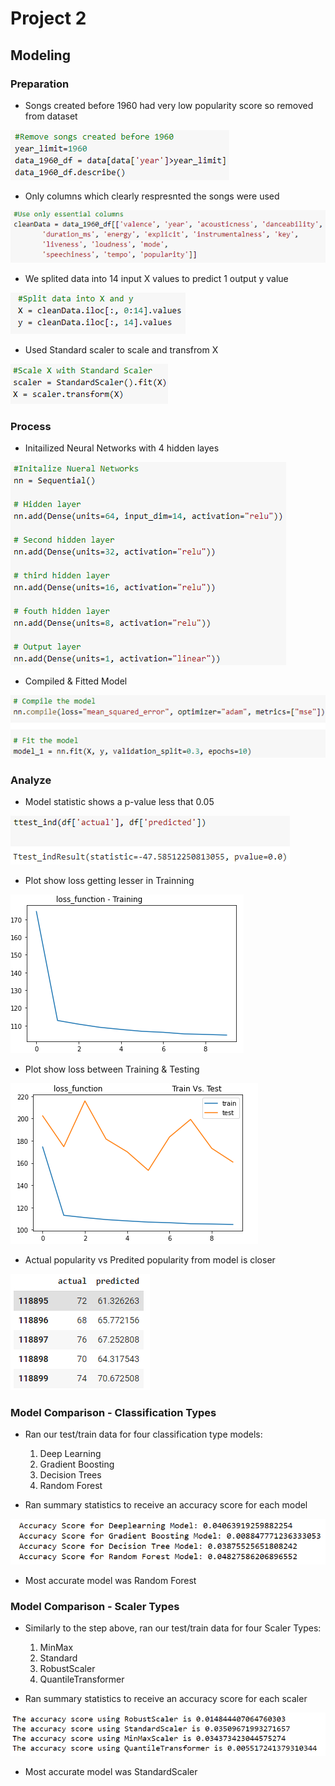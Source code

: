 # Project 2

## Modeling

### Preparation

- Songs created before 1960 had very low popularity score so removed from dataset

![RemoveSongsBefore1960](Resources/images/RemoveSongsBefore1960.PNG)
- Only columns which clearly respresnted the songs were used

![UseOnlyEssentialColumns](Resources/images/UseOnlyEssentialColumns.PNG)
- We splited data into 14 input X values to predict 1 output y value

![SplitDataIntoXandY](Resources/images/SplitDataIntoXandY.PNG)
- Used Standard scaler to scale and transfrom X

![StandardScaler](Resources/images/StandardScaler.PNG)

### Process

- Initailized Neural Networks with 4 hidden layes

![InitalizeNueralNetworks](Resources/images/InitalizeNueralNetworks.PNG)
- Compiled & Fitted Model

![CompileAndFit](Resources/images/CompileAndFit.PNG)

### Analyze
- Model statistic shows a p-value less that 0.05

![Statistics](Resources/images/Statistics.PNG)
- Plot show loss getting lesser in Trainning

![LossFunctionPlot](Resources/images/LossFunctionPlot.png)
- Plot show loss between Training & Testing

![TrainvsTest](Resources/images/TrainvsTest.png)
- Actual popularity vs Predited popularity from model is closer

![ActualvsPredition](Resources/images/ActualvsPredition.PNG)

### Model Comparison - Classification Types
- Ran our test/train data for four classification type models:
    1. Deep Learning
    2. Gradient Boosting
    3. Decision Trees
    4. Random Forest

- Ran summary statistics to receive an accuracy score for each model

![ModelComparison](Resources/images/Model_Comparison.PNG)
- Most accurate model was Random Forest

### Model Comparison - Scaler Types
- Similarly to the step above, ran our test/train data for four Scaler Types:
    1. MinMax
    2. Standard
    3. RobustScaler
    4. QuantileTransformer

- Ran summary statistics to receive an accuracy score for each scaler

![ScalerComparison](Resources/images/ScalerComparison.PNG)
- Most accurate model was StandardScaler
